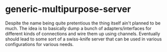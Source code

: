 # generic-multipurpose-server
Despite the name being quite pretentious the thing itself ain't planned to be much. The idea is to basically dump a bunch of adapters/interfaces for different kinds of connections and wire them up using channels. Eventually should lead to some sort of a swiss-knife server that can be used in various configurations for various needs.
